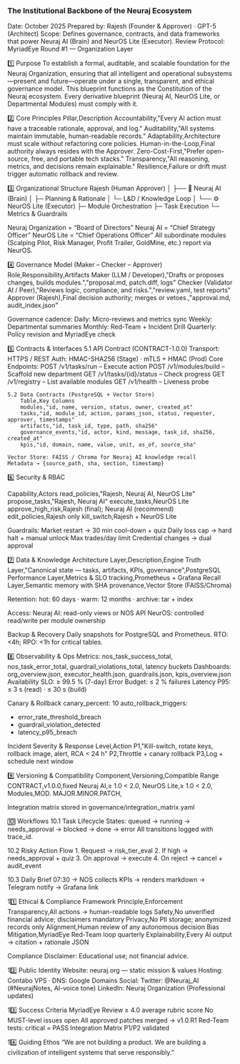 ### The Institutional Backbone of the Neuraj Ecosystem
Date: October 2025
Prepared by: Rajesh (Founder & Approver) · GPT-5 (Architect)
Scope: Defines governance, contracts, and data frameworks that power Neuraj AI (Brain) and NeurOS Lite (Executor).
Review Protocol: MyriadEye Round #1 — Organization Layer

1️⃣ Purpose
To establish a formal, auditable, and scalable foundation for the Neuraj Organization, ensuring that all intelligent and operational subsystems—present and future—operate under a single, transparent, and ethical governance model.
This blueprint functions as the Constitution of the Neuraj ecosystem.
Every derivative blueprint (Neuraj AI, NeurOS Lite, or Departmental Modules) must comply with it.

2️⃣ Core Principles
Pillar,Description
Accountability,"Every AI action must have a traceable rationale, approval, and log."
Auditability,"All systems maintain immutable, human-readable records."
Adaptability,Architecture must scale without refactoring core policies.
Human-in-the-Loop,Final authority always resides with the Approver.
Zero-Cost-First,"Prefer open-source, free, and portable tech stacks."
Transparency,"All reasoning, metrics, and decisions remain explainable."
Resilience,Failure or drift must trigger automatic rollback and review.

3️⃣ Organizational Structure
Rajesh (Human Approver)
│
├── 🧠 Neuraj AI (Brain)
│     ├─ Planning & Rationale
│     └─ L&D / Knowledge Loop
│
└── ⚙️ NeurOS Lite (Executor)
      ├─ Module Orchestration
      ├─ Task Execution
      └─ Metrics & Guardrails

Neuraj Organization = “Board of Directors”
Neuraj AI = “Chief Strategy Officer”
NeurOS Lite = “Chief Operations Officer”
All subordinate modules (Scalping Pilot, Risk Manager, Profit Trailer, GoldMine, etc.) report via NeurOS.

4️⃣ Governance Model (Maker – Checker – Approver)
Role,Responsibility,Artifacts
Maker (LLM / Developer),"Drafts or proposes changes, builds modules.","proposal.md, patch.diff, logs"
Checker (Validator AI / Peer),"Reviews logic, compliance, and risks.","review.yaml, test reports"
Approver (Rajesh),Final decision authority; merges or vetoes.,"approval.md, audit_index.json"

Governance cadence:
Daily: Micro-reviews and metrics sync
Weekly: Departmental summaries
Monthly: Red-Team + Incident Drill
Quarterly: Policy revision and MyriadEye check

5️⃣ Contracts & Interfaces
    5.1 API Contract (CONTRACT-1.0.0)
        Transport: HTTPS / REST
        Auth: HMAC-SHA256 (Stage) · mTLS + HMAC (Prod)
        Core Endpoints:
            POST /v1/tasks/run – Execute action
            POST /v1/modules/build – Scaffold new department
            GET /v1/tasks/{id}/status – Check progress
            GET /v1/registry – List available modules
            GET /v1/health – Liveness probe

    5.2 Data Contracts (PostgreSQL + Vector Store)
        Table,Key Columns
        modules,"id, name, version, status, owner, created_at"
        tasks,"id, module_id, action, params_json, status, requester, approver, timestamps"
        artifacts,"id, task_id, type, path, sha256"
        governance_events,"id, actor, kind, message, task_id, sha256, created_at"
        kpis,"id, domain, name, value, unit, as_of, source_sha"

    Vector Store: FAISS / Chroma for Neuraj AI knowledge recall
    Metadata → {source_path, sha, section, timestamp}

6️⃣ Security & RBAC

Capability,Actors
read_policies,"Rajesh, Neuraj AI, NeurOS Lite"
propose_tasks,"Rajesh, Neuraj AI"
execute_tasks,NeurOS Lite
approve_high_risk,Rajesh (final); Neuraj AI (recommend)
edit_policies,Rajesh only
kill_switch,Rajesh + NeurOS Lite

Guardrails:
Market restart → 30 min cool-down + quiz
Daily loss cap → hard halt + manual unlock
Max trades/day limit
Credential changes → dual approval

7️⃣ Data & Knowledge Architecture
Layer,Description,Engine
Truth Layer,"Canonical state — tasks, artifacts, KPIs, governance",PostgreSQL
Performance Layer,Metrics & SLO tracking,Prometheus + Grafana
Recall Layer,Semantic memory with SHA provenance,Vector Store (FAISS/Chroma)

Retention:
    hot: 60 days · warm: 12 months · archive: tar + index

Access:
    Neuraj AI: read-only views or NOS API
    NeurOS: controlled read/write per module ownership

Backup & Recovery
    Daily snapshots for PostgreSQL and Prometheus.
    RTO: <4h; RPO: <1h for critical tables.

8️⃣ Observability & Ops
Metrics: nos_task_success_total, nos_task_error_total, guardrail_violations_total, latency buckets
Dashboards: org_overview.json, executor_health.json, guardrails.json, kpis_overview.json
Availability SLO: ≥ 99.5 % (7-day)
Error Budget: ≤ 2 % failures
Latency P95: ≤ 3 s (read) · ≤ 30 s (build)

Canary & Rollback
canary_percent: 10
auto_rollback_triggers:
  - error_rate_threshold_breach
  - guardrail_violation_detected
  - latency_p95_breach


Incident Severity & Response
Level,Action
P1,"Kill-switch, rotate keys, rollback image, alert, RCA < 24 h"
P2,Throttle + canary rollback
P3,Log + schedule next window

9️⃣ Versioning & Compatibility
Component,Versioning,Compatible Range
CONTRACT,v1.0.0,fixed
Neuraj AI,≥ 1.0 < 2.0,
NeurOS Lite,≥ 1.0 < 2.0,
Modules,MOD.<name> MAJOR.MINOR.PATCH,

Integration matrix stored in governance/integration_matrix.yaml

🔟 Workflows
10.1 Task Lifecycle
    States: queued → running → needs_approval → blocked → done → error
    All transitions logged with trace_id.

10.2 Risky Action Flow
    1. Request → risk_tier_eval
    2. If high → needs_approval + quiz
    3. On approval → execute
    4. On reject → cancel + audit_event

10.3 Daily Brief
    07:30 → NOS collects KPIs → renders markdown → Telegram notify → Grafana link

11️⃣ Ethical & Compliance Framework
Principle,Enforcement
Transparency,All actions → human-readable logs
Safety,No unverified financial advice; disclaimers mandatory
Privacy,No PII storage; anonymized records only
Alignment,Human review of any autonomous decision
Bias Mitigation,MyriadEye Red-Team loop quarterly
Explainability,Every AI output → citation + rationale JSON

Compliance Disclaimer: Educational use; not financial advice.

12️⃣ Public Identity
Website: neuraj.org — static mission & values
Hosting: Contabo VPS · DNS: Google Domains
Social:
    Twitter: @Neuraj_AI (#NeurajNotes, AI-voice tone)
    LinkedIn: Neuraj Organization (Professional updates)

13️⃣ Success Criteria
MyriadEye Review ≥ 4.0 average rubric score
No MUST-level issues open
All approved patches merged → v1.0.R1
Red-Team tests: critical = PASS
Integration Matrix P1/P2 validated

14️⃣ Guiding Ethos
“We are not building a product.
We are building a civilization of intelligent systems that serve responsibly.”